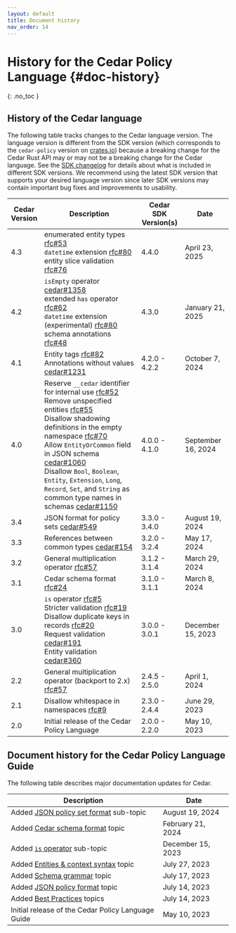 ```yaml
---
layout: default
title: Document history
nav_order: 14
---
```


# History for the Cedar Policy Language {#doc-history}
{: .no_toc }

## History of the Cedar language

The following table tracks changes to the Cedar language version. The language version is different from the SDK version (which corresponds to the `cedar-policy` version on [crates.io](https://crates.io/crates/cedar-policy)) because a breaking change for the Cedar Rust API may or may not be a breaking change for the Cedar language. See the [SDK changelog](https://github.com/cedar-policy/cedar/blob/main/cedar-policy/CHANGELOG.md) for details about what is included in different SDK versions. We recommend using the latest SDK version that supports your desired language version since later SDK versions may contain important bug fixes and improvements to usability.

| Cedar<br/>Version | Description | Cedar SDK<br/>Version(s) | Date |
| --- | --- | --- | --- |
| 4.3 | enumerated entity types [rfc#53](https://github.com/cedar-policy/rfcs/blob/main/text/0053-enum-entities.md) <br/> `datetime` extension [rfc#80](https://github.com/strongdm/cedar-rfcs/blob/datetime-rfc/text/0080-datetime-extension.md) <br/> entity slice validation [rfc#76](https://github.com/cedar-policy/rfcs/blob/main/text/0076-entity-slice-validation.md) | 4.4.0 | April 23, 2025
| 4.2 | `isEmpty` operator [cedar#1358](https://github.com/cedar-policy/cedar/pull/1358) <br/> extended `has` operator [rfc#62](https://github.com/cedar-policy/rfcs/blob/main/text/0062-extended-has.md) <br/> `datetime` extension (experimental) [rfc#80](https://github.com/strongdm/cedar-rfcs/blob/datetime-rfc/text/0080-datetime-extension.md) <br/> schema annotations [rfc#48](https://github.com/cedar-policy/rfcs/blob/main/text/0048-schema-annotations.md) | 4.3.0 | January 21, 2025
| 4.1 | Entity tags [rfc#82](https://github.com/cedar-policy/rfcs/blob/main/text/0082-entity-tags.md)<br/>Annotations without values [cedar#1231](https://github.com/cedar-policy/cedar/pull/1231) | 4.2.0 - 4.2.2 | October 7, 2024
| 4.0 | Reserve `__cedar` identifier for internal use [rfc#52](https://github.com/cedar-policy/rfcs/blob/main/text/0052-reserved-namespaces.md)<br/>Remove unspecified entities [rfc#55](https://github.com/cedar-policy/rfcs/blob/main/text/0055-remove-unspecified.md)<br/>Disallow shadowing definitions in the empty namespace [rfc#70](https://github.com/cedar-policy/rfcs/blob/main/text/0070-disallow-empty-namespace-shadowing.md)<br/>Allow `EntityOrCommon` field in JSON schema [cedar#1060](https://github.com/cedar-policy/cedar/pull/1060)<br/>Disallow `Bool`, `Boolean`, `Entity`, `Extension`, `Long`, `Record`, `Set`, and `String` as common type names in schemas [cedar#1150](https://github.com/cedar-policy/cedar/pull/1150) | 4.0.0 - 4.1.0 | September 16, 2024 |
| 3.4 | JSON format for policy sets [cedar#549](https://github.com/cedar-policy/cedar/issues/549) | 3.3.0 - 3.4.0 | August 19, 2024 |
| 3.3 | References between common types [cedar#154](https://github.com/cedar-policy/cedar/issues/154) | 3.2.0 - 3.2.4 | May 17, 2024 |
| 3.2 | General multiplication operator [rfc#57](https://github.com/cedar-policy/rfcs/blob/main/text/0057-general-multiplication.md) | 3.1.2 - 3.1.4 | March 29, 2024 |
| 3.1 | Cedar schema format [rfc#24](https://github.com/cedar-policy/rfcs/blob/main/text/0024-schema-syntax.md) | 3.1.0 - 3.1.1 | March 8, 2024 |
| 3.0 | `is` operator [rfc#5](https://github.com/cedar-policy/rfcs/blob/main/text/0005-is-operator.md)<br/>Stricter validation [rfc#19](https://github.com/cedar-policy/rfcs/blob/main/text/0019-stricter-validation.md)<br/>Disallow duplicate keys in records [rfc#20](https://github.com/cedar-policy/rfcs/blob/main/text/0020-unique-record-keys.md)<br/>Request validation [cedar#191](https://github.com/cedar-policy/cedar/issues/191)<br/>Entity validation [cedar#360](https://github.com/cedar-policy/cedar/pull/360) | 3.0.0 - 3.0.1 | December 15, 2023 |
| 2.2 | General multiplication operator (backport to 2.x) [rfc#57](https://github.com/cedar-policy/rfcs/blob/main/text/0057-general-multiplication.md) | 2.4.5 - 2.5.0 | April 1, 2024 |
| 2.1 | Disallow whitespace in namespaces [rfc#9](https://github.com/cedar-policy/rfcs/blob/main/text/0009-disallow-whitespace-in-entityuid.md) | 2.3.0 - 2.4.4 | June 29, 2023 |
| 2.0 | Initial release of the Cedar Policy Language | 2.0.0 - 2.2.0 | May 10, 2023 |

## Document history for the Cedar Policy Language Guide
The following table describes major documentation updates for Cedar.

| Description | Date |
| --- | --- |
| Added [JSON policy set format](../policies/json-format.html#policy-set-format) sub-topic | August 19, 2024 |
| Added [Cedar schema format](../schema/human-readable-schema.html) topic | February 21, 2024 |
| Added [`is` operator](../policies/syntax-operators.html#operator-is) sub-topic | December 15, 2023 |
| Added [Entities & context syntax](../auth/entities-syntax.html) topic | July 27, 2023 |
| Added [Schema grammar](../schema/schema-grammar.html) topic | July 17, 2023 |
| Added [JSON policy format](../policies/json-format.html) topic | July 14, 2023 |
| Added [Best Practices](../overview/best-practices.html) topics | July 14, 2023 |
| Initial release of the Cedar Policy Language Guide | May 10, 2023 |
